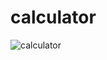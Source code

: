 # calculator
![calculator](https://github.com/HabibaNiazi/calculator/assets/146112297/07b43ad3-7f8e-47ba-bac9-63da455cb88e)
